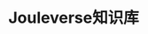 <style type="text/css">
html { font-size: 14px; /*1rem;*/ }
body { font-size: 14px; /*1rem;*/ }
p { line-height: 1.8 !important; }
</style>

# Jouleverse知识库


